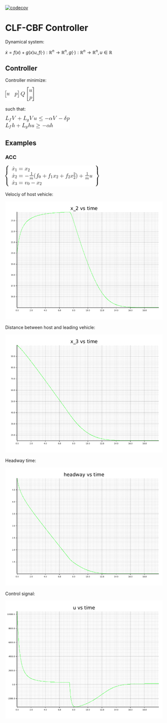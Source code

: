 [![codecov](https://codecov.io/gh/borodziejciesla/clf_cbf/branch/main/graph/badge.svg)](https://codecov.io/gh/borodziejciesla/clf_cbf)


# CLF-CBF Controller
Dynamical system:

$\dot{x} = f(x) + g(x)u, f(\cdot): \mathbb{R}^{n} \rightarrow \mathbb{R}^{n}, g(\cdot): \mathbb{R}^{n} \rightarrow \mathbb{R}^{n}, u \in \mathbb{R}$

## Controller
Controller minimize:

![quality](figs/q.png)

such that:

![quality](figs/st.png)

## Examples

### ACC

![quality](figs/model_acc.png)

Velociy of host vehicle:

![Opis alternatywny](examples/figures/acc_x_2.png)

Distance between host and leading vehicle:

![Opis alternatywny](examples/figures/acc_x_3.png)

Headway time:

![Opis alternatywny](examples/figures/acc_headway.png)

Control signal:

![Opis alternatywny](examples/figures/acc_u.png)